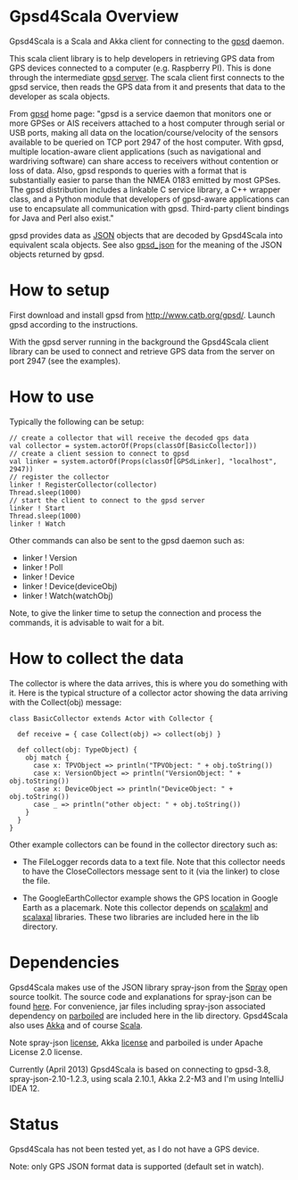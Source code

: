 # Gpsd4Scala Overview

Gpsd4Scala is a Scala and Akka client for connecting to the [gpsd](http://www.catb.org/gpsd/) daemon.

This scala client library is to help developers in retrieving GPS data from
GPS devices connected to a computer (e.g. Raspberry PI). This is done through the intermediate
[gpsd server](http://www.catb.org/gpsd/). The scala client first connects to the gpsd service, then reads the GPS data
from it and presents that data to the developer as scala objects.

From [gpsd](http://www.catb.org/gpsd/) home page:
"gpsd is a service daemon that monitors one or more GPSes or AIS receivers
attached to a host computer through serial or USB ports, making all data on
the location/course/velocity of the sensors available to be queried on TCP
port 2947 of the host computer. With gpsd, multiple location-aware client
applications (such as navigational and wardriving software) can share access
to receivers without contention or loss of data. Also, gpsd responds to queries
with a format that is substantially easier to parse than the NMEA 0183 emitted
by most GPSes. The gpsd distribution includes a linkable C service library,
a C++ wrapper class, and a Python module that developers of gpsd-aware applications
can use to encapsulate all communication with gpsd. Third-party client bindings
for Java and Perl also exist."

gpsd provides data as [JSON](http://www.json.org/) objects that are decoded by Gpsd4Scala
into equivalent scala objects. See also [gpsd_json](http://catb.org/gpsd/gpsd_json.html) for
the meaning of the JSON objects returned by gpsd.

# How to setup

First download and install gpsd from http://www.catb.org/gpsd/. Launch gpsd according to the instructions.

With the gpsd server running in the background the Gpsd4Scala client library can
be used to connect and retrieve GPS data from the server on port 2947 (see the examples).

# How to use

Typically the following can be setup:

    // create a collector that will receive the decoded gps data
    val collector = system.actorOf(Props(classOf[BasicCollector]))
    // create a client session to connect to gpsd
    val linker = system.actorOf(Props(classOf[GPSdLinker], "localhost", 2947))
    // register the collector
    linker ! RegisterCollector(collector)
    Thread.sleep(1000)
    // start the client to connect to the gpsd server
    linker ! Start
    Thread.sleep(1000)
    linker ! Watch

Other commands can also be sent to the gpsd daemon such as:

  - linker ! Version
  - linker ! Poll
  - linker ! Device
  - linker ! Device(deviceObj)
  - linker ! Watch(watchObj)

Note, to give the linker time to setup the connection and process the commands, it is
advisable to wait for a bit.

# How to collect the data

The collector is where the data arrives, this is where you do something with it.
Here is the typical structure of a collector actor showing the data arriving with the Collect(obj) message:

    class BasicCollector extends Actor with Collector {

      def receive = { case Collect(obj) => collect(obj) }

      def collect(obj: TypeObject) {
        obj match {
          case x: TPVObject => println("TPVObject: " + obj.toString())
          case x: VersionObject => println("VersionObject: " + obj.toString())
          case x: DeviceObject => println("DeviceObject: " + obj.toString())
          case _ => println("other object: " + obj.toString())
        }
      }
    }

Other example collectors can be found in the collector directory such as:

  - The FileLogger records data to a text file. Note that this collector needs to have the CloseCollectors
message sent to it (via the linker) to close the file.

  - The GoogleEarthCollector example shows the GPS location in Google Earth as a placemark.
Note this collector depends on [scalakml](https://github.com/workingDog/scalakml) and
[scalaxal](https://github.com/workingDog/scalaxal) libraries. These two libraries are included
here in the lib directory.

# Dependencies

Gpsd4Scala makes use of the JSON library spray-json from the [Spray](http://spray.io/) open source toolkit.
The source code and explanations for spray-json can be found [here](https://github.com/spray/spray-json).
For convenience, jar files including spray-json associated dependency on [parboiled](https://github.com/sirthias/parboiled/wiki)
are included here in the lib directory.
Gpsd4Scala also uses [Akka](http://akka.io/) and of course [Scala](http://www.scala-lang.org/).

Note spray-json [license](http://spray.io/project-info/license/), Akka [license](https://github.com/akka/akka/blob/master/LICENSE)
 and parboiled is under Apache License 2.0 license.

Currently (April 2013) Gpsd4Scala is based on connecting to gpsd-3.8, spray-json-2.10-1.2.3,
using scala 2.10.1, Akka 2.2-M3 and I'm using IntelliJ IDEA 12.

# Status

Gpsd4Scala has not been tested yet, as I do not have a GPS device.

Note: only GPS JSON format data is supported (default set in watch).
